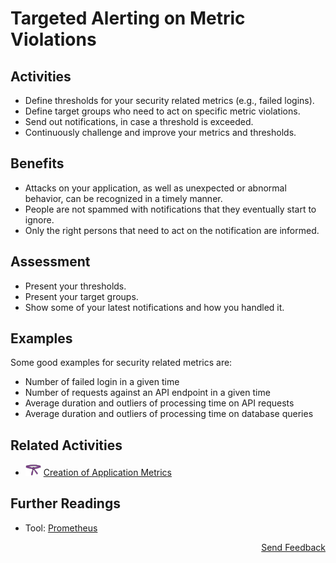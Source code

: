 # Targeted Alerting on Metric Violations

## Activities

- Define thresholds for your security related metrics (e.g., failed logins).
- Define target groups who need to act on specific metric violations.
- Send out notifications, in case a threshold is exceeded.
- Continuously challenge and improve your metrics and thresholds.

## Benefits

- Attacks on your application, as well as unexpected or abnormal behavior, can be recognized in a timely manner.
- People are not spammed with notifications that they eventually start to ignore.
- Only the right persons that need to act on the notification are informed.

## Assessment

- Present your thresholds.
- Present your target groups.
- Show some of your latest notifications and how you handled it.

## Examples

Some good examples for security related metrics are:
- Number of failed login in a given time
- Number of requests against an API endpoint in a given time
- Average duration and outliers of processing time on API requests
- Average duration and outliers of processing time on database queries

## Related Activities

- [<img src="https://raw.githubusercontent.com/AppSecure-nrw/security-belts/assets/belt-img/06_security-belt-purple.svg" width="25" />](#) [Creation of Application Metrics](../purple/creation-of-application-metrics.md)

## Further Readings

- Tool: [Prometheus](https://prometheus.io/)

<p align="right"><a href="https://www.surveymonkey.de/r/MNWNVRB">Send Feedback</a></p>

